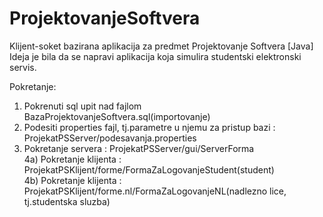# ProjektovanjeSoftvera
Klijent-soket bazirana aplikacija za predmet Projektovanje Softvera [Java]
Ideja je bila da se napravi aplikacija koja simulira studentski elektronski servis.

Pokretanje: 
1) Pokrenuti sql upit nad fajlom BazaProjektovanjeSoftvera.sql(importovanje)<br/>
2) Podesiti properties fajl, tj.parametre u njemu za pristup bazi : ProjekatPSServer/podesavanja.properties<br/>
3) Pokretanje servera : ProjekatPSServer/gui/ServerForma<br/>
4a) Pokretanje klijenta : ProjekatPSKlijent/forme/FormaZaLogovanjeStudent(student)<br/>
4b) Pokretanje klijenta : ProjekatPSKlijent/forme.nl/FormaZaLogovanjeNL(nadlezno lice, tj.studentska sluzba)
